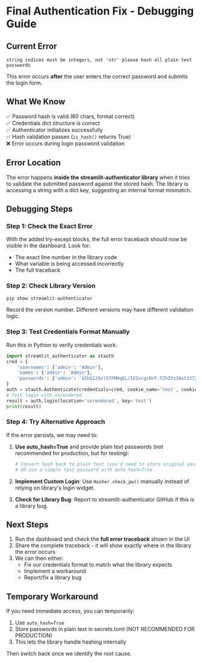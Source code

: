 # Final Authentication Fix - Debugging Guide

## Current Error

```
string indices must be integers, not 'str' please hash all plain text passwords
```

This error occurs **after** the user enters the correct password and submits the login form.

## What We Know

✅ Password hash is valid (60 chars, format correct)  
✅ Credentials dict structure is correct  
✅ Authenticator initializes successfully  
✅ Hash validation passes (`is_hash()` returns True)  
❌ Error occurs during login password validation

## Error Location

The error happens **inside the streamlit-authenticator library** when it tries to validate the submitted password against the stored hash. The library is accessing a string with a dict key, suggesting an internal format mismatch.

## Debugging Steps

### Step 1: Check the Exact Error

With the added try-except blocks, the full error traceback should now be visible in the dashboard. Look for:
- The exact line number in the library code
- What variable is being accessed incorrectly
- The full traceback

### Step 2: Check Library Version

```powershell
pip show streamlit-authenticator
```

Record the version number. Different versions may have different validation logic.

### Step 3: Test Credentials Format Manually

Run this in Python to verify credentials work:
```python
import streamlit_authenticator as stauth
cred = {
    'usernames': {'admin': 'Admin'},
    'names': {'admin': 'Admin'},
    'passwords': {'admin': '$2b$12$xlS7FMHqEL/IO1xcgcNrF.TZhZVz3Aot3J7ZYBa9cZmVoFabCRfoa'}
}
auth = stauth.Authenticate(credentials=cred, cookie_name='test', cookie_key='key', cookie_expiry_days=30, auto_hash=False)
# Test login with unrendered
result = auth.login(location='unrendered', key='test')
print(result)
```

### Step 4: Try Alternative Approach

If the error persists, we may need to:

1. **Use auto_hash=True** and provide plain text passwords (not recommended for production, but for testing):
   ```python
   # Convert hash back to plain text (you'd need to store original password)
   # OR use a simple test password with auto_hash=True
   ```

2. **Implement Custom Login**: 
   Use `Hasher.check_pw()` manually instead of relying on library's login widget.

3. **Check for Library Bug**:
   Report to streamlit-authenticator GitHub if this is a library bug.

## Next Steps

1. Run the dashboard and check the **full error traceback** shown in the UI
2. Share the complete traceback - it will show exactly where in the library the error occurs
3. We can then either:
   - Fix our credentials format to match what the library expects
   - Implement a workaround
   - Report/fix a library bug

## Temporary Workaround

If you need immediate access, you can temporarily:
1. Use `auto_hash=True` 
2. Store passwords in plain text in secrets.toml (NOT RECOMMENDED FOR PRODUCTION)
3. This lets the library handle hashing internally

Then switch back once we identify the root cause.

